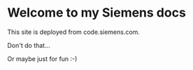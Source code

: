 # Welcome to my Siemens docs

This site is deployed from code.siemens.com.

Don't do that...

Or maybe just for fun :-)

